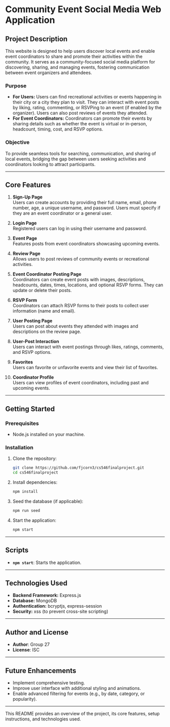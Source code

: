 # Community Event Social Media Web Application

## Project Description

This website is designed to help users discover local events and enable event coordinators to share and promote their activities within the community. It serves as a community-focused social media platform for discovering, sharing, and managing events, fostering communication between event organizers and attendees.

### Purpose

- **For Users:** Users can find recreational activities or events happening in their city or a city they plan to visit. They can interact with event posts by liking, rating, commenting, or RSVPing to an event (if enabled by the organizer). Users can also post reviews of events they attended.
- **For Event Coordinators:** Coordinators can promote their events by sharing details such as whether the event is virtual or in-person, headcount, timing, cost, and RSVP options.

### Objective

To provide seamless tools for searching, communication, and sharing of local events, bridging the gap between users seeking activities and coordinators looking to attract participants.

---

## Core Features

1. **Sign-Up Page**  
   Users can create accounts by providing their full name, email, phone number, age, a unique username, and password. Users must specify if they are an event coordinator or a general user.

2. **Login Page**  
   Registered users can log in using their username and password.

3. **Event Page**  
   Features posts from event coordinators showcasing upcoming events.

4. **Review Page**  
   Allows users to post reviews of community events or recreational activities.

5. **Event Coordinator Posting Page**  
   Coordinators can create event posts with images, descriptions, headcounts, dates, times, locations, and optional RSVP forms. They can update or delete their posts.

6. **RSVP Form**  
   Coordinators can attach RSVP forms to their posts to collect user information (name and email).

7. **User Posting Page**  
   Users can post about events they attended with images and descriptions on the review page.

8. **User-Post Interaction**  
   Users can interact with event postings through likes, ratings, comments, and RSVP options.

9. **Favorites**  
   Users can favorite or unfavorite events and view their list of favorites.

10. **Coordinator Profile**  
    Users can view profiles of event coordinators, including past and upcoming events.

---

## Getting Started

### Prerequisites

- Node.js installed on your machine.

### Installation

1. Clone the repository:

   ```bash
   git clone https://github.com/fjcorn3/cs546finalproject.git
   cd cs546finalproject
   ```

2. Install dependencies:

   ```bash
   npm install
   ```

3. Seed the database (if applicable):

   ```bash
   npm run seed
   ```

4. Start the application:
   ```bash
   npm start
   ```

---

## Scripts

- **`npm start`**: Starts the application.

---

## Technologies Used

- **Backend Framework:** Express.js
- **Database:** MongoDB
- **Authentication:** bcryptjs, express-session
- **Security:** xss (to prevent cross-site scripting)

---

## Author and License

- **Author**: Group 27
- **License**: ISC

---

## Future Enhancements

- Implement comprehensive testing.
- Improve user interface with additional styling and animations.
- Enable advanced filtering for events (e.g., by date, category, or popularity).

---

This README provides an overview of the project, its core features, setup instructions, and technologies used.
